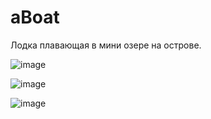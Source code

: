 # aBoat
Лодка плавающая в мини озере на острове.

![image](https://user-images.githubusercontent.com/28691078/35473286-257b7b12-038f-11e8-900d-3e82aef29e51.png)

![image](https://user-images.githubusercontent.com/28691078/35473289-318601c0-038f-11e8-9479-bff9b82c661b.png)

![image](https://user-images.githubusercontent.com/28691078/35473313-83f45bfa-038f-11e8-81dd-00d48dce4923.png)
